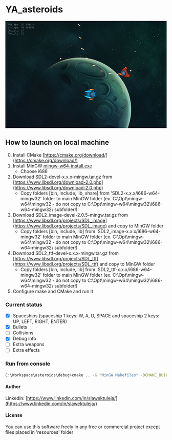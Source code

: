 
# YA_asteroids

![s1](screenshots/s1.png)

## How to launch on local machine

0. Install CMake [https://cmake.org/download/](https://cmake.org/download/)
1. Install MinGW [mingw-w64-install.exe](http://sourceforge.net/projects/mingw-w64/files/Toolchains%20targetting%20Win32/Personal%20Builds/mingw-builds/installer/mingw-w64-install.exe/download)
    * Choose i686
2. Download SDL2-devel-x.x.x-mingw.tar.gz from [https://www.libsdl.org/download-2.0.php](https://www.libsdl.org/download-2.0.php)
    * Copy folders \[bin, include, lib, share\] from 'SDL2-x.x.x/i686-w64-mingw32' folder to main MinGW folder (ex. C:\Opt\mingw-w64\mingw32 - do not copy to C:\Opt\mingw-w64\mingw32\i686-w64-mingw32\ subfolder!)
3. Download SDL2_image-devel-2.0.5-mingw.tar.gz from [https://www.libsdl.org/projects/SDL_image](https://www.libsdl.org/projects/SDL_image) and copy to MinGW folder
    * Copy folders \[bin, include, lib\] from 'SDL2_image-x.x.x/i686-w64-mingw32' folder to main MinGW folder (ex. C:\Opt\mingw-w64\mingw32 - do not copy to C:\Opt\mingw-w64\mingw32\i686-w64-mingw32\ subfolder!)
4. Download SDL2_ttf-devel-x.x.x-mingw.tar.gz from [https://www.libsdl.org/projects/SDL_ttf](https://www.libsdl.org/projects/SDL_ttf) and copy to MinGW folder
    * Copy folders \[bin, include, lib\] from 'SDL2_ttf-x.x.x/i686-w64-mingw32' folder to main MinGW folder (ex. C:\Opt\mingw-w64\mingw32 - do not copy to C:\Opt\mingw-w64\mingw32\i686-w64-mingw32\ subfolder!)
5. Configure make and CMake and run it


### Current status

- [x] Spaceships (spaceship 1 keys: W, A, D, SPACE and spaceship 2 keys: UP, LEFT, RIGHT, ENTER)
- [x] Bullets
- [ ] Collisions
- [x] Debug info
- [ ] Extra weapons
- [ ] Extra effects  

### Run from console

```bash
C:\Workspace\asteroids\debug>cmake .. -G "MinGW Makefiles" -DCMAKE_BUILD_TYPE=Debug && make -j 4 && asteroids.exe
```

#### Author

Linkedin: [https://www.linkedin.com/in/slawektuleja/](https://www.linkedin.com/in/slawektuleja/)

#### License

You can use this software freely in any free or commercial project except files placed in 'resources' folder

